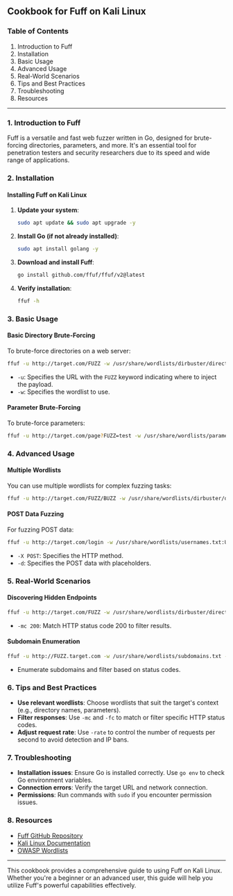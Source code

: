 ## Cookbook for Fuff on Kali Linux

### Table of Contents
1. Introduction to Fuff
2. Installation
3. Basic Usage
4. Advanced Usage
5. Real-World Scenarios
6. Tips and Best Practices
7. Troubleshooting
8. Resources

---

### 1. Introduction to Fuff

Fuff is a versatile and fast web fuzzer written in Go, designed for brute-forcing directories, parameters, and more. It's an essential tool for penetration testers and security researchers due to its speed and wide range of applications.

### 2. Installation

#### Installing Fuff on Kali Linux

1. **Update your system**:
   ```bash
   sudo apt update && sudo apt upgrade -y
   ```

2. **Install Go (if not already installed)**:
   ```bash
   sudo apt install golang -y
   ```

3. **Download and install Fuff**:
   ```bash
   go install github.com/ffuf/ffuf/v2@latest
   ```

4. **Verify installation**:
   ```bash
   ffuf -h
   ```

### 3. Basic Usage

#### Basic Directory Brute-Forcing

To brute-force directories on a web server:

```bash
ffuf -u http://target.com/FUZZ -w /usr/share/wordlists/dirbuster/directory-list-2.3-medium.txt
```

- `-u`: Specifies the URL with the `FUZZ` keyword indicating where to inject the payload.
- `-w`: Specifies the wordlist to use.

#### Parameter Brute-Forcing

To brute-force parameters:

```bash
ffuf -u http://target.com/page?FUZZ=test -w /usr/share/wordlists/parameters.txt
```

### 4. Advanced Usage

#### Multiple Wordlists

You can use multiple wordlists for complex fuzzing tasks:

```bash
ffuf -u http://target.com/FUZZ/BUZZ -w /usr/share/wordlists/dirbuster/directory-list-2.3-medium.txt -w /usr/share/wordlists/dirbuster/files.txt
```

#### POST Data Fuzzing

For fuzzing POST data:

```bash
ffuf -u http://target.com/login -w /usr/share/wordlists/usernames.txt:USERNAME -w /usr/share/wordlists/passwords.txt:PASSWORD -X POST -d 'username=USERNAME&password=PASSWORD'
```

- `-X POST`: Specifies the HTTP method.
- `-d`: Specifies the POST data with placeholders.

### 5. Real-World Scenarios

#### Discovering Hidden Endpoints

```bash
ffuf -u http://target.com/FUZZ -w /usr/share/wordlists/dirbuster/directory-list-2.3-medium.txt -mc 200
```

- `-mc 200`: Match HTTP status code 200 to filter results.

#### Subdomain Enumeration

```bash
ffuf -u http://FUZZ.target.com -w /usr/share/wordlists/subdomains.txt -mc 200,301,302
```

- Enumerate subdomains and filter based on status codes.

### 6. Tips and Best Practices

- **Use relevant wordlists**: Choose wordlists that suit the target's context (e.g., directory names, parameters).
- **Filter responses**: Use `-mc` and `-fc` to match or filter specific HTTP status codes.
- **Adjust request rate**: Use `-rate` to control the number of requests per second to avoid detection and IP bans.

### 7. Troubleshooting

- **Installation issues**: Ensure Go is installed correctly. Use `go env` to check Go environment variables.
- **Connection errors**: Verify the target URL and network connection.
- **Permissions**: Run commands with `sudo` if you encounter permission issues.

### 8. Resources

- [Fuff GitHub Repository](https://github.com/ffuf/ffuf)
- [Kali Linux Documentation](https://www.kali.org/docs/)
- [OWASP Wordlists](https://owasp.org/www-project-seclists/)

---

This cookbook provides a comprehensive guide to using Fuff on Kali Linux. Whether you're a beginner or an advanced user, this guide will help you utilize Fuff's powerful capabilities effectively.
